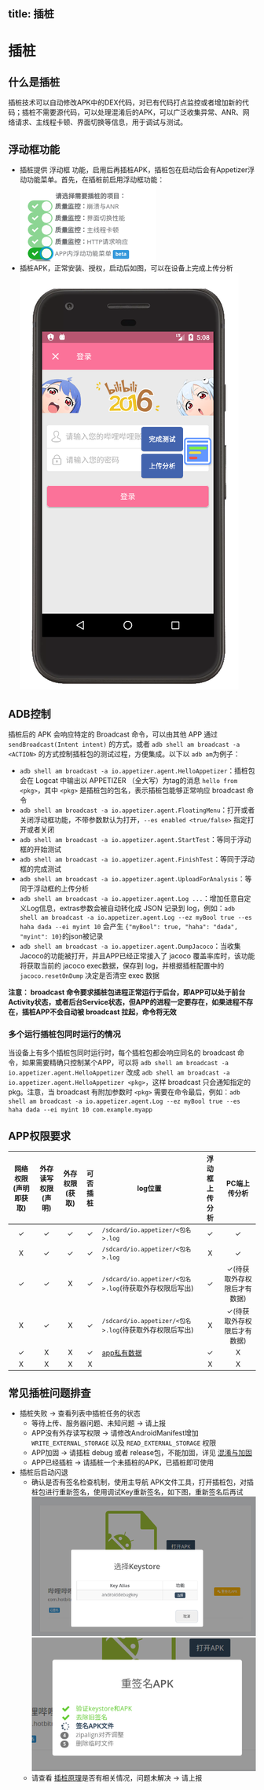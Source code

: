 title: 插桩
---

# 插桩

## 什么是插桩
插桩技术可以自动修改APK中的DEX代码，对已有代码打点监控或者增加新的代码；插桩不需要源代码，可以处理混淆后的APK，可以广泛收集异常、ANR、网络请求、主线程卡顿、界面切换等信息，用于调试与测试。

## 浮动框功能
* 插桩提供 浮动框 功能，启用后再插桩APK，插桩包在启动后会有Appetizer浮动功能菜单。首先，在插桩前启用浮动框功能：
![](enable-floating-menu.png)
* 插桩APK，正常安装、授权，启动后如图，可以在设备上完成上传分析
![](floating-menu.png)

## ADB控制
插桩后的 APK 会响应特定的 Broadcast 命令，可以由其他 APP 通过 `sendBroadcast(Intent intent)` 的方式，或者 `adb shell am broadcast -a <ACTION>` 的方式控制插桩包的测试过程，方便集成。以下以 `adb am`为例子：
* `adb shell am broadcast -a io.appetizer.agent.HelloAppetizer`：插桩包会在 Logcat 中输出以 APPETIZER （全大写）为tag的消息 `hello from <pkg>`，其中 `<pkg>` 是插桩包的包名，表示插桩包能够正常响应 broadcast 命令
* `adb shell am broadcast -a io.appetizer.agent.FloatingMenu`：打开或者关闭浮动框功能，不带参数默认为打开，`--es enabled <true/false>` 指定打开或者关闭
* `adb shell am broadcast -a io.appetizer.agent.StartTest`：等同于浮动框的开始测试
* `adb shell am broadcast -a io.appetizer.agent.FinishTest`：等同于浮动框的完成测试
* `adb shell am broadcast -a io.appetizer.agent.UploadForAnalysis`：等同于浮动框的上传分析
* `adb shell am broadcast -a io.appetizer.agent.Log ...`：增加任意自定义Log信息，extras参数会被自动转化成 JSON 记录到 log，例如：`adb shell am broadcast -a io.appetizer.agent.Log --ez myBool true --es haha dada --ei myint 10` 会产生 `{"myBool": true, "haha": "dada", "myint": 10}`的json被记录
* `adb shell am broadcast -a io.appetizer.agent.DumpJacoco`：当收集Jacoco的功能被打开，并且APP已经正常接入了 jacoco 覆盖率库时，该功能将获取当前的 jacoco exec数据，保存到 log，并根据插桩配置中的 `jacoco.resetOnDump` 决定是否清空 exec 数据

**注意： broadcast 命令要求插桩包进程正常运行于后台，即APP可以处于前台Activity状态，或者后台Service状态，但APP的进程一定要存在，如果进程不存在，插桩APP不会自动被 broadcast 拉起，命令将无效**

### 多个运行插桩包同时运行的情况
当设备上有多个插桩包同时运行时，每个插桩包都会响应同名的 broadcast 命令，如果需要精确只控制某个APP，可以将 `adb shell am broadcast -a io.appetizer.agent.HelloAppetizer` 改成 `adb shell am broadcast -a io.appetizer.agent.HelloAppetizer <pkg>`，这样 broadcast 只会通知指定的 pkg。注意，当 broadcast 有附加参数时 `<pkg>` 需要在命令最后，例如：`adb shell am broadcast -a io.appetizer.agent.Log --ez myBool true --es haha dada --ei myint 10 com.example.myapp`

## APP权限要求
| 网络权限(声明即获取) | 外存读写权限(声明) | 外存权限(获取) | 可否插桩 | log位置 | 浮动框上传分析 | PC端上传分析 |
| :---: | :---: | :---: | :---: | --- | :---: | :---: |
| ✓ | ✓ |  ✓ | ✓ | `/sdcard/io.appetizer/<包名>.log` | ✓ | ✓ |
| X | ✓ |  ✓ | ✓ | `/sdcard/io.appetizer/<包名>.log` | X | ✓ |
| ✓ | ✓ |  X | ✓ | `/sdcard/io.appetizer/<包名>.log`(待获取外存权限后写出) | ✓ | ✓(待获取外存权限后才有数据) |
| X | ✓ |  X | ✓ | `/sdcard/io.appetizer/<包名>.log`(待获取外存权限后写出) | X | ✓(待获取外存权限后才有数据) |
| ✓ | X | X | ✓ | [app私有数据](https://developer.android.com/training/data-storage/files.html#WriteInternalStorage) | ✓ | X |
| X | X | X | X |  | X | X |

## 常见插桩问题排查
* 插桩失败 -> 查看列表中插桩任务的状态
  * 等待上传、服务器问题、未知问题 -> 请上报
  * APP没有外存读写权限 -> 请修改AndroidManifest增加 `WRITE_EXTERNAL_STORAGE` 以及 `READ_EXTERNAL_STORAGE` 权限
  * APP加固 -> 请插桩 debug 或者 release包，不能加固，详见 [混淆与加固](advanced/obfuscation.html)
  * APP已经插桩 -> 请插桩一个未插桩的APK，已插桩即可使用
* 插桩后启动闪退
  * 确认是否有签名检查机制，使用主导航 APK文件工具，打开插桩包，对插桩包进行重新签名，使用调试Key重新签名，如下图，重新签名后再试
![](resign.png)
![](resign2.png)
  * 请查看 [插桩原理](advanced/under-the-hood-instrumentation.html)是否有相关情况，问题未解决 -> 请上报